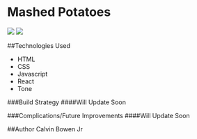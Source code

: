 # Mashed Potatoes

<img src="assets/mashSketch.jpg">
<img src="assets/PEP_Talks.png">

<!-- ### [Demo](https://build-lqoivbrnwp.now.sh) -->

##Technologies Used
- HTML
- CSS
- Javascript
- React
- Tone

###Build Strategy
####Will Update Soon

###Complications/Future Improvements
####Will Update Soon



##Author
Calvin Bowen Jr
